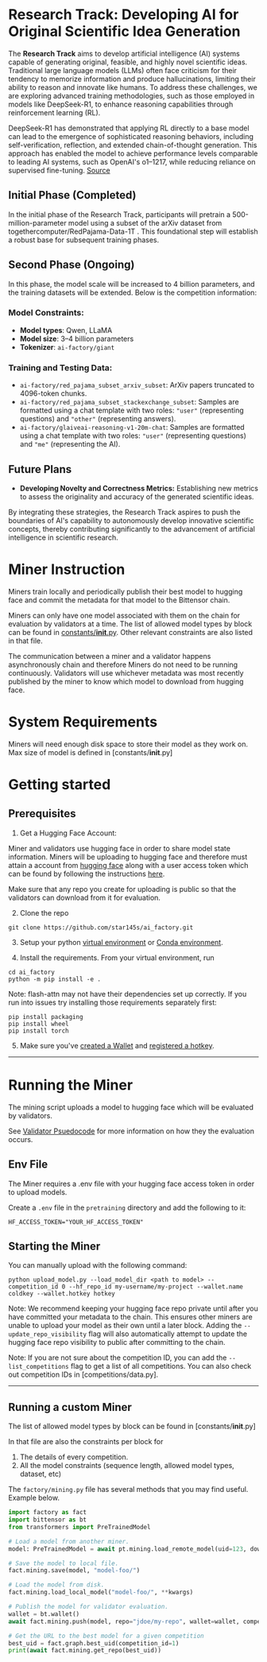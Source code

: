 # Research Track: Developing AI for Original Scientific Idea Generation

The **Research Track** aims to develop artificial intelligence (AI) systems capable of generating original, feasible, and highly novel scientific ideas. Traditional large language models (LLMs) often face criticism for their tendency to memorize information and produce hallucinations, limiting their ability to reason and innovate like humans. To address these challenges, we are exploring advanced training methodologies, such as those employed in models like DeepSeek-R1, to enhance reasoning capabilities through reinforcement learning (RL).

DeepSeek-R1 has demonstrated that applying RL directly to a base model can lead to the emergence of sophisticated reasoning behaviors, including self-verification, reflection, and extended chain-of-thought generation. This approach has enabled the model to achieve performance levels comparable to leading AI systems, such as OpenAI's o1–1217, while reducing reliance on supervised fine-tuning. [Source](https://arxiv.org/abs/2501.12948)

## Initial Phase (Completed)

In the initial phase of the Research Track, participants will pretrain a 500-million-parameter model using a subset of the arXiv dataset from togethercomputer/RedPajama-Data-1T . This foundational step will establish a robust base for subsequent training phases.

## Second Phase (Ongoing)

In this phase, the model scale will be increased to 4 billion parameters, and the training datasets will be extended. Below is the competition information:

### Model Constraints:
- **Model types**: Qwen, LLaMA  
- **Model size**: 3–4 billion parameters  
- **Tokenizer**: `ai-factory/giant`

### Training and Testing Data:
- `ai-factory/red_pajama_subset_arxiv_subset`: ArXiv papers truncated to 4096-token chunks.  
- `ai-factory/red_pajama_subset_stackexchange_subset`: Samples are formatted using a chat template with two roles: `"user"` (representing questions) and `"other"` (representing answers).  
- `ai-factory/glaiveai-reasoning-v1-20m-chat`: Samples are formatted using a chat template with two roles: `"user"` (representing questions) and `"me"` (representing the AI).  


## Future Plans

- **Developing Novelty and Correctness Metrics:** Establishing new metrics to assess the originality and accuracy of the generated scientific ideas.

By integrating these strategies, the Research Track aspires to push the boundaries of AI's capability to autonomously develop innovative scientific concepts, thereby contributing significantly to the advancement of artificial intelligence in scientific research.


# Miner Instruction

Miners train locally and periodically publish their best model to hugging face and commit the metadata for that model to the Bittensor chain.

Miners can only have one model associated with them on the chain for evaluation by validators at a time. The list of allowed model types by block can be found in [constants/__init__.py](). Other relevant constraints are also listed in that file.

The communication between a miner and a validator happens asynchronously chain and therefore Miners do not need to be running continuously. Validators will use whichever metadata was most recently published by the miner to know which model to download from hugging face.

# System Requirements

Miners will need enough disk space to store their model as they work on. Max size of model is defined in [constants/__init__.py]

# Getting started

## Prerequisites

1. Get a Hugging Face Account: 

Miner and validators use hugging face in order to share model state information. Miners will be uploading to hugging face and therefore must attain a account from [hugging face](https://huggingface.co/) along with a user access token which can be found by following the instructions [here](https://huggingface.co/docs/hub/security-tokens).

Make sure that any repo you create for uploading is public so that the validators can download from it for evaluation.

2. Clone the repo

```shell
git clone https://github.com/star145s/ai_factory.git
```

3. Setup your python [virtual environment](https://docs.python.org/3/library/venv.html) or [Conda environment](https://conda.io/projects/conda/en/latest/user-guide/tasks/manage-environments.html#creating-an-environment-with-commands).

4. Install the requirements. From your virtual environment, run
```shell
cd ai_factory
python -m pip install -e .
```

Note: flash-attn may not have their dependencies set up correctly. If you run into issues try installing those requirements separately first:
```shell
pip install packaging
pip install wheel
pip install torch
```

5. Make sure you've [created a Wallet](https://docs.bittensor.com/working-with-keys) and [registered a hotkey](https://docs.bittensor.com/miners/).

---

# Running the Miner

The mining script uploads a model to hugging face which will be evaluated by validators.

See [Validator Psuedocode](docs/validator.md#validator) for more information on how they the evaluation occurs.

## Env File

The Miner requires a .env file with your hugging face access token in order to upload models.

Create a `.env` file in the `pretraining` directory and add the following to it:
```shell
HF_ACCESS_TOKEN="YOUR_HF_ACCESS_TOKEN"
```

## Starting the Miner

You can manually upload with the following command:
```shell
python upload_model.py --load_model_dir <path to model> --competition_id 0 --hf_repo_id my-username/my-project --wallet.name coldkey --wallet.hotkey hotkey
```

Note: We recommend keeping your hugging face repo private until after you have committed your metadata to the chain. This ensures other miners are unable to upload your model as their own until a later block. Adding the `--update_repo_visibility` flag will also automatically attempt to update the hugging face repo visibility to public after committing to the chain.

Note: If you are not sure about the competition ID, you can add the `--list_competitions` flag to get a list of all competitions. You can also check out competition IDs in [competitions/data.py].

---

## Running a custom Miner

The list of allowed model types by block can be found in [constants/__init__.py]

In that file are also the constraints per block for
1. The details of every competition.
2. All the model constraints (sequence length, allowed model types, dataset, etc)

The `factory/mining.py` file has several methods that you may find useful. Example below.

```python
import factory as fact
import bittensor as bt
from transformers import PreTrainedModel

# Load a model from another miner.
model: PreTrainedModel = await pt.mining.load_remote_model(uid=123, download_dir="mydir")

# Save the model to local file.
fact.mining.save(model, "model-foo/")

# Load the model from disk.
fact.mining.load_local_model("model-foo/", **kwargs)

# Publish the model for validator evaluation.
wallet = bt.wallet()
await fact.mining.push(model, repo="jdoe/my-repo", wallet=wallet, competition_id=1)

# Get the URL to the best model for a given competition
best_uid = fact.graph.best_uid(competition_id=1)
print(await fact.mining.get_repo(best_uid))
```